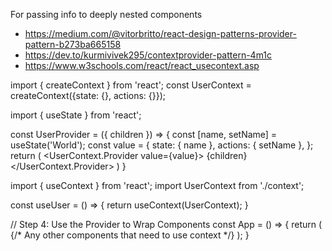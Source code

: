For passing info to deeply nested components

- https://medium.com/@vitorbritto/react-design-patterns-provider-pattern-b273ba665158
- https://dev.to/kurmivivek295/contextprovider-pattern-4m1c
- https://www.w3schools.com/react/react_usecontext.asp




import { createContext } from 'react';
const UserContext = createContext({state: {}, actions: {}});





import { useState } from 'react';

const UserProvider = ({ children }) => {
  const [name, setName] = useState('World');
  const value = {
    state: { name },
    actions: { setName },
  };
  return (
    <UserContext.Provider value={value}>
      {children}
    </UserContext.Provider>
  )
}




import { useContext } from 'react';
import UserContext from './context';

const useUser = () => {
  return useContext(UserContext);
}










// Step 4: Use the Provider to Wrap Components
const App = () => {
 return (
   <ThemeProvider>
     <UserSettings />
     {/* Any other components that need to use context */}
   </ThemeProvider>
 );
}